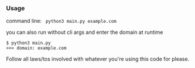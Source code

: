 ### Usage

command line: ` python3 main.py example.com`

you can also run without cli args and enter the domain at runtime

```
$ python3 main.py
>>>	domain: example.com
```

Follow all laws/tos involved with whatever you're using this code for please. 